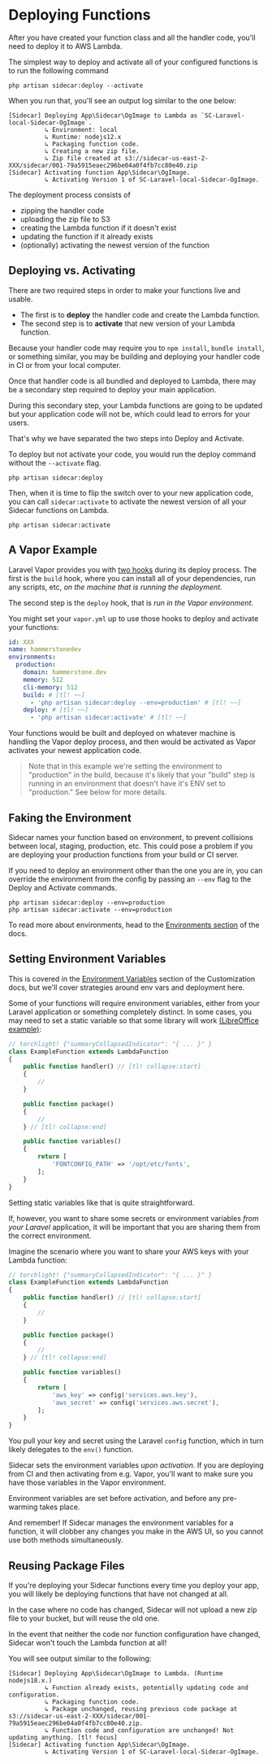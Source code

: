 
# Deploying Functions

After you have created your function class and all the handler code, you'll need to deploy it to AWS Lambda.

The simplest way to deploy and activate all of your configured functions is to run the following command

```shell
php artisan sidecar:deploy --activate
```

When you run that, you'll see an output log similar to the one below:

```text
[Sidecar] Deploying App\Sidecar\OgImage to Lambda as `SC-Laravel-local-Sidecar-OgImage`.
          ↳ Environment: local
          ↳ Runtime: nodejs12.x
          ↳ Packaging function code.
          ↳ Creating a new zip file.
          ↳ Zip file created at s3://sidecar-us-east-2-XXX/sidecar/001-79a5915eaec296be04a0f4fb7cc80e40.zip
[Sidecar] Activating function App\Sidecar\OgImage.
          ↳ Activating Version 1 of SC-Laravel-local-Sidecar-OgImage.
```

The deployment process consists of 
- zipping the handler code
- uploading the zip file to S3
- creating the Lambda function if it doesn't exist
- updating the function if it already exists
- (optionally) activating the newest version of the function

## Deploying vs. Activating

There are two required steps in order to make your functions live and usable.
- The first is to **deploy** the handler code and create the Lambda function.
- The second step is to **activate** that new version of your Lambda function.

Because your handler code may require you to `npm install`, `bundle install`, or something similar, you may be building and deploying your handler code in CI or from your local computer.

Once that handler code is all bundled and deployed to Lambda, there may be a secondary step required to deploy your main application. 

During this secondary step, your Lambda functions are going to be updated but your application code will not be, which could lead to errors for your users.

That's why we have separated the two steps into Deploy and Activate.

To deploy but not activate your code, you would run the deploy command without the `--activate` flag.

```shell
php artisan sidecar:deploy
```

Then, when it is time to flip the switch over to your new application code, you can call `sidecar:activate` to activate the newest version of all your Sidecar functions on Lambda.

```shell
php artisan sidecar:activate
```

## A Vapor Example

Laravel Vapor provides you with [two hooks](https://docs.vapor.build/1.0/projects/deployments.html#build-hooks) during its deploy process. The first is the `build` hook, where you can install all of your dependencies, run any scripts, etc, _on the machine that is running the deployment._

The second step is the `deploy` hook, that is _run in the Vapor environment_.

You might set your `vapor.yml` up to use those hooks to deploy and activate your functions:

```yaml
id: XXX
name: hammerstonedev
environments:
  production:
    domain: hammerstone.dev
    memory: 512
    cli-memory: 512
    build: # [tl! ~~]
      - 'php artisan sidecar:deploy --env=production' # [tl! ~~]
    deploy: # [tl! ~~]
      - 'php artisan sidecar:activate' # [tl! ~~]
```  

Your functions would be built and deployed on whatever machine is handling the Vapor deploy process, and then would be activated as Vapor activates your newest application code.

> Note that in this example we're setting the environment to "production" in the build, because it's likely that your "build" step is running in an environment that doesn't have it's ENV set to "production." See below for more details.

## Faking the Environment
 
Sidecar names your function based on environment, to prevent collisions between local, staging, production, etc. This could pose a problem if you are deploying your production functions from your build or CI server. 

If you need to deploy an environment other than the one you are in, you can override the environment from the config by passing an `--env` flag to the Deploy and Activate commands.

```shell
php artisan sidecar:deploy --env=production
php artisan sidecar:activate --env=production
```

To read more about environments, head to the [Environments section](../environments) of the docs.

## Setting Environment Variables

This is covered in the [Environment Variables](customization#environment-variables) section of the Customization docs, but we'll cover strategies around env vars and deployment here. 

Some of your functions will require environment variables, either from your Laravel application or something completely distinct. In some cases, you may need to set a static variable so that some library will work [(LibreOffice example)](https://github.com/hammerstonedev/sidecar/issues/24):

```php
// torchlight! {"summaryCollapsedIndicator": "{ ... }" }
class ExampleFunction extends LambdaFunction
{
    public function handler() // [tl! collapse:start]
    {
        //
    }

    public function package()
    {
        //
    } // [tl! collapse:end]

    public function variables()
    {
        return [
            'FONTCONFIG_PATH' => '/opt/etc/fonts',
        ];
    }
}
```

Setting static variables like that is quite straightforward.

If, however, you want to share some secrets or environment variables _from your Laravel_ application, it will be important that you are sharing them from the correct environment.

Imagine the scenario where you want to share your AWS keys with your Lambda function:

```php
// torchlight! {"summaryCollapsedIndicator": "{ ... }" }
class ExampleFunction extends LambdaFunction
{
    public function handler() // [tl! collapse:start]
    {
        //
    }

    public function package()
    {
        //
    } // [tl! collapse:end]

    public function variables()
    {
        return [
            'aws_key' => config('services.aws.key'),
            'aws_secret' => config('services.aws.secret'),
        ];
    }
}
```

You pull your key and secret using the Laravel `config` function, which in turn likely delegates to the `env()` function.

Sidecar sets the environment variables _upon activation_. If you are deploying from CI and then activating from e.g. Vapor, you'll want to make sure you have those variables in the Vapor environment.

Environment variables are set before activation, and before any pre-warming takes place.

And remember! If Sidecar manages the environment variables for a function, it will clobber any changes you make in the AWS UI, so you cannot use both methods simultaneously.  

## Reusing Package Files

If you're deploying your Sidecar functions every time you deploy your app, you will likely be deploying functions that have not changed at all.

In the case where no code has changed, Sidecar will not upload a new zip file to your bucket, but will reuse the old one.

In the event that neither the code nor function configuration have changed, Sidecar won't touch the Lambda function at all!

You will see output similar to the following:

```text
[Sidecar] Deploying App\Sidecar\OgImage to Lambda. (Runtime nodejs18.x.)
          ↳ Function already exists, potentially updating code and configuration.
          ↳ Packaging function code.
          ↳ Package unchanged, reusing previous code package at s3://sidecar-us-east-2-XXX/sidecar/001-79a5915eaec296be04a0f4fb7cc80e40.zip.
          ↳ Function code and configuration are unchanged! Not updating anything. [tl! focus]
[Sidecar] Activating function App\Sidecar\OgImage.
          ↳ Activating Version 1 of SC-Laravel-local-Sidecar-OgImage.
``` 




